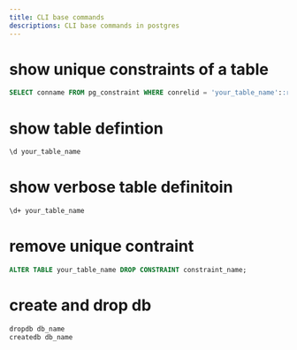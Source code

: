 ```yaml
---
title: CLI base commands
descriptions: CLI base commands in postgres
---
```


# show unique constraints of a table
```sql
SELECT conname FROM pg_constraint WHERE conrelid = 'your_table_name'::regclass AND contype = 'u';
```
# show table defintion
```bash
\d your_table_name
```

# show verbose table definitoin
```bash
\d+ your_table_name
```
# remove unique contraint
```sql
ALTER TABLE your_table_name DROP CONSTRAINT constraint_name;
```

# create and drop db
```bash
dropdb db_name
createdb db_name
```